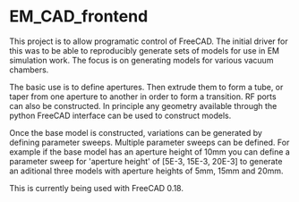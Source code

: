 # EM_CAD_frontend
This project is to allow programatic control of FreeCAD. The initial driver for this was to be able to reproducibly generate sets of models for use in EM simulation work. The focus is on generating models for various vacuum chambers.

The basic use is to define apertures. Then extrude them to form a tube, or taper from one aperture to another in order to form a transition. 
RF ports can also be constructed.
In principle any geometry available through the python FreeCAD interface can be used to construct models.

Once the base model is constructed, variations can be generated by defining parameter sweeps. Multiple parameter sweeps can be defined. For example if the base model has an aperture height of 10mm you can define a parameter sweep for 'aperture height' of [5E-3, 15E-3, 20E-3] to generate an aditional three models with aperture heights of 5mm, 15mm and 20mm.

This is currently being used with FreeCAD 0.18.
